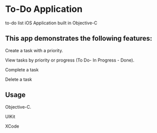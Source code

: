 # To-Do Application

to-do list iOS Application built in Objective-C

## This app demonstrates the following features:

  Create a task with a priority.

  View tasks by priority or progress (To Do- In Progress - Done).

  Complete a task

  Delete a task

## Usage
Objective-C. 

UIKit

XCode
